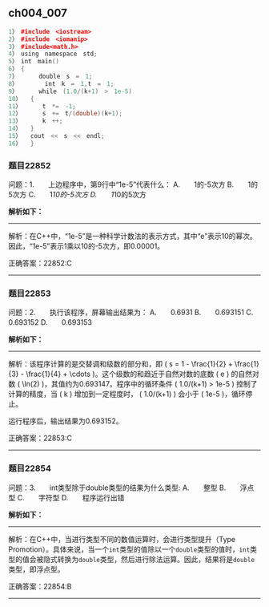 ## ch004_007
``` c++
1）　#include　<iostream>
2）　#include　<iomanip>
3）　#include<math.h>
4）　using　namespace　std;
5）　int　main()
6）　{
7）　　　　double　s　=　1;
8）　　　　　int　k　=　1,t　=　1;
9）　　　　while　(1.0/(k+1)　>　1e-5)
10）　　{
11）　　　　t　*=　-1;
12）　　　　s　+=　t/(double)(k+1);
13）　　　　k　++;
14）　　}
15）　　cout　<<　s　<<　endl;
16）　　}

```
### 题目22852
问题：1.　　上边程序中，第9行中“1e-5”代表什么：
A.　　1的-5次方
B.　　1的5次方
C.　　1*10的-5次方
D.　　1*10的5次方


**解析如下：**

------

解析：在C++中，“1e-5”是一种科学计数法的表示方式，其中“e”表示10的幂次。因此，“1e-5”表示1乘以10的-5次方，即0.00001。

正确答案：22852:C

------

### 题目22853
问题：2.　　执行该程序，屏幕输出结果为：
A.　　0.6931
B.　　0.693151
C.　　0.693152
D.　　0.693153


**解析如下：**

------

解析：该程序计算的是交替调和级数的部分和，即 \( s = 1 - \frac{1}{2} + \frac{1}{3} - \frac{1}{4} + \cdots \)。这个级数的和趋近于自然对数的底数 \( e \) 的自然对数 \( \ln(2) \)，其值约为0.693147。程序中的循环条件 \( 1.0/(k+1) > 1e-5 \) 控制了计算的精度，当 \( k \) 增加到一定程度时， \( 1.0/(k+1) \) 会小于 \( 1e-5 \)，循环停止。

运行程序后，输出结果为0.693152。

正确答案：22853:C

------

### 题目22854
问题：3.　　int类型除于double类型的结果为什么类型:
A.　　整型
B.　　浮点型
C.　　字符型
D.　　程序运行出错


**解析如下：**

------

解析：在C++中，当进行类型不同的数值运算时，会进行类型提升（Type Promotion）。具体来说，当一个`int`类型的值除以一个`double`类型的值时，`int`类型的值会被隐式转换为`double`类型，然后进行除法运算。因此，结果将是`double`类型，即浮点型。

正确答案：22854:B

------

